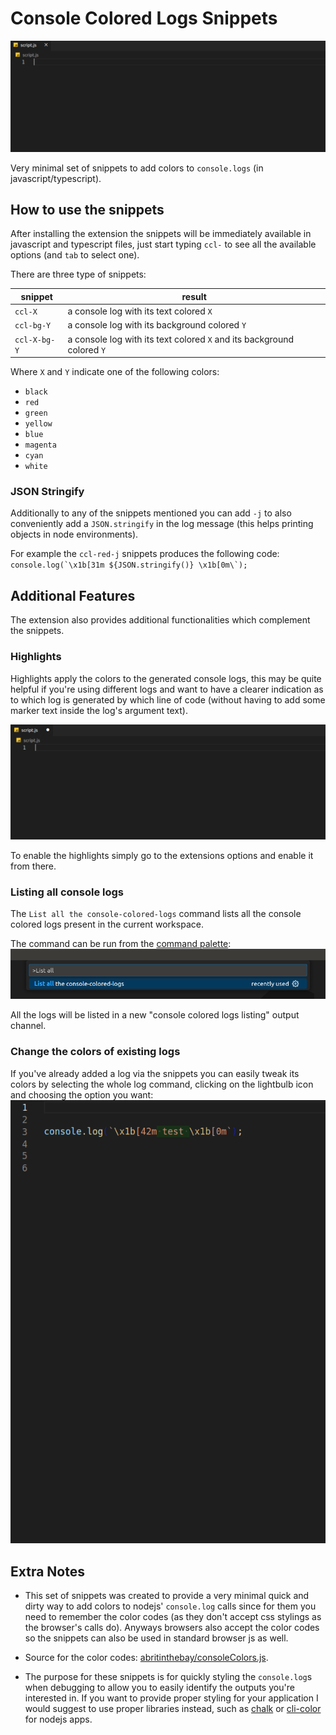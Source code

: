# Console Colored Logs Snippets

![demo of ccl-red](./README_IMAGES/demo-ccl-red.gif)

Very minimal set of snippets to add colors to `console.logs` (in javascript/typescript).

## How to use the snippets

After installing the extension the snippets will be immediately available in javascript and typescript files, just start typing `ccl-` to see all the available options (and `tab` to select one).

There are three type of snippets:

| snippet     | result                                                                 |
|-------------|------------------------------------------------------------------------|
|`ccl-X`      | a console log with its text colored `X`                                |
|`ccl-bg-Y`   | a console log with its background colored `Y`                          |
|`ccl-X-bg-Y` | a console log with its text colored `X` and its background colored `Y` |

Where `X` and `Y` indicate one of the following colors:
- `black`
- `red`
- `green`
- `yellow`
- `blue`
- `magenta`
- `cyan`
- `white`

### JSON Stringify

Additionally to any of the snippets mentioned you can add `-j` to also conveniently add a `JSON.stringify` in the log message (this helps printing objects in node environments).

For example the `ccl-red-j` snippets produces the following code: ``console.log(`\x1b[31m ${JSON.stringify()} \x1b[0m\`);``

## Additional Features
The extension also provides additional functionalities which complement the snippets.

### Highlights

Highlights apply the colors to the generated console logs, this may be quite helpful if you're using different logs and want to have a clearer indication as to which log is generated by which line of code (without having to add some marker text inside the log's argument text).

![demo of highlights](./README_IMAGES/demo-highlights.gif)

To enable the highlights simply go to the extensions options and enable it from there.

### Listing all console logs

The `List all the console-colored-logs` command lists all the console colored logs present in the current workspace.

The command can be run from the [command palette](https://code.visualstudio.com/docs/getstarted/userinterface#_command-palette):
![list all command](./README_IMAGES/list-all-command.png)

All the logs will be listed in a new "console colored logs listing" output channel.

### Change the colors of existing logs

If you've already added a log via the snippets you can easily tweak its colors by selecting the whole log command, clicking on the lightbulb icon and choosing the option you want:
![demo of change colors code action](./README_IMAGES/demo-change-colors-code-action.gif)

## Extra Notes

- This set of snippets was created to provide a very minimal quick and dirty way to add colors to nodejs' `console.log` calls since for them you need to remember the color codes (as they don't accept css stylings as the browser's calls do). Anyways browsers also accept the color codes so the snippets can also be used in standard browser js as well.

- Source for the color codes: [abritinthebay/consoleColors.js](https://gist.github.com/abritinthebay/d80eb99b2726c83feb0d97eab95206c4).

- The purpose for these snippets is for quickly styling the `console.log`s when debugging to allow you to
easily identify the outputs you're interested in. If you want to provide proper styling for your application I would suggest to use proper libraries instead, such as [chalk](https://github.com/chalk/chalk) or [cli-color](https://github.com/medikoo/cli-color) for nodejs apps.
